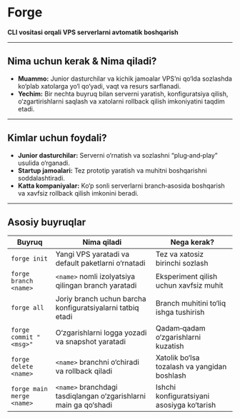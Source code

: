 # Forge

**CLI vositasi orqali VPS serverlarni avtomatik boshqarish**

---

## Nima uchun kerak & Nima qiladi?
- **Muammo:** Junior dasturchilar va kichik jamoalar VPS’ni qo‘lda sozlashda ko‘plab xatolarga yo‘l qo‘yadi, vaqt va resurs sarflanadi.  
- **Yechim:** Bir nechta buyruq bilan serverni yaratish, konfiguratsiya qilish, o‘zgartirishlarni saqlash va xatolarni rollback qilish imkoniyatini taqdim etadi.  

---

## Kimlar uchun foydali?
- **Junior dasturchilar:** Serverni o‘rnatish va sozlashni “plug‑and‑play” usulida o‘rganadi.  
- **Startup jamoalari:** Tez prototip yaratish va muhitni boshqarishni soddalashtiradi.  
- **Katta kompaniyalar:** Ko‘p sonli serverlarni branch‑asosida boshqarish va xavfsiz rollback qilish imkonini beradi.  

---

## Asosiy buyruqlar

| Buyruq                            | Nima qiladi                                              | Nega kerak?                                   |
|-----------------------------------|----------------------------------------------------------|-----------------------------------------------|
| `forge init`                     | Yangi VPS yaratadi va default paketlarni o‘rnatadi       | Tez va xatosiz birinchi sozlash               |
| `forge branch <name>`            | `<name>` nomli izolyatsiya qilingan branch yaratadi      | Eksperiment qilish uchun xavfsiz muhit         |
| `forge all`                      | Joriy branch uchun barcha konfiguratsiyalarni tatbiq etadi | Branch muhitini to‘liq ishga tushirish         |
| `forge commit "<msg>"`           | O‘zgarishlarni logga yozadi va snapshot yaratadi         | Qadam‑qadam o‘zgarishlarni kuzatish            |
| `forge delete <name>`            | `<name>` branchni o‘chiradi va rollback qiladi           | Xatolik bo‘lsa tozalash va yangidan boshlash   |
| `forge main merge <name>`        | `<name>` branchdagi tasdiqlangan o‘zgarishlarni main ga qo‘shadi | Ishchi konfiguratsiyani asosiyga ko‘tarish      |
